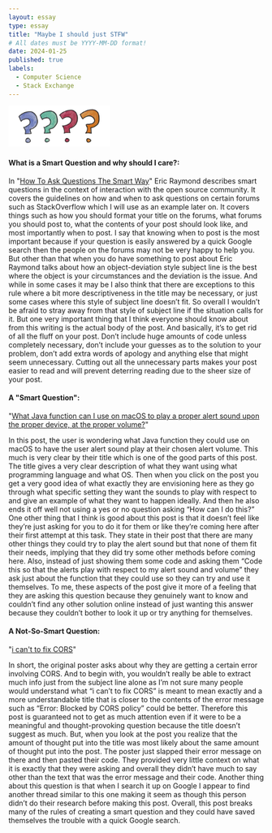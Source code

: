 ```yaml
---
layout: essay
type: essay
title: "Maybe I should just STFW"
# All dates must be YYYY-MM-DD format!
date: 2024-01-25
published: true
labels:
  - Computer Science
  - Stack Exchange
---
```

<img width="200px" class="rounded float-start pe-4" src="../img/image_2024-01-23_223634993.png">

#### What is a Smart Question and why should I care?:


 In "[How To Ask Questions The Smart Way](http://www.catb.org/esr/faqs/smart-questions.html)" Eric Raymond describes smart questions in the context of interaction with the open source community. It covers the guidelines on how and when to ask questions on certain forums such as StackOverflow which I will use as an example later on. It covers things such as how you should format your title on the forums, what forums you should post to, what the contents of your post should look like, and most importantly when to post. I say that knowing when to post is the most important because if your question is easily answered by a quick Google search then the people on the forums may not be very happy to help you. But other than that when you do have something to post about Eric Raymond talks about how an object-deviation style subject line is the best where the object is your circumstances and the deviation is the issue. And while in some cases it may be I also think that there are exceptions to this rule where a bit more descriptiveness in the title may be necessary, or just some cases where this style of subject line doesn’t fit. So overall I wouldn’t be afraid to stray away from that style of subject line if the situation calls for it. But one very important thing that I think everyone should know about from this writing is the actual body of the post. And basically, it’s to get rid of all the fluff on your post. Don’t include huge amounts of code unless completely necessary, don’t include your guesses as to the solution to your problem, don’t add extra words of apology and anything else that might seem unnecessary. Cutting out all the unnecessary parts makes your post easier to read and will prevent deterring reading due to the sheer size of your post.


#### A "Smart Question":


"[What Java function can I use on macOS to play a proper alert sound upon the proper device, at the proper volume?](https://stackoverflow.com/questions/77869820/what-java-function-can-i-use-on-macos-to-play-a-proper-alert-sound-upon-the-prop)"

In this post, the user is wondering what Java function they could use on macOS to have the user alert sound play at their chosen alert volume. This much is very clear by their title which is one of the good parts of this post. The title gives a very clear description of what they want using what programming language and what OS. Then when you click on the post you get a very good idea of what exactly they are envisioning here as they go through what specific setting they want the sounds to play with respect to and give an example of what they want to happen ideally. And then he also ends it off well not using a yes or no question asking “How can I do this?” One other thing that I think is good about this post is that it doesn’t feel like they’re just asking for you to do it for them or like they’re coming here after their first attempt at this task. They state in their post that there are many other things they could try to play the alert sound but that none of them fit their needs, implying that they did try some other methods before coming here. Also, instead of just showing them some code and asking them “Code this so that the alerts play with respect to my alert sound and volume” they ask just about the function that they could use so they can try and use it themselves. To me, these aspects of the post give it more of a feeling that they are asking this question because they genuinely want to know and couldn’t find any other solution online instead of just wanting this answer because they couldn’t bother to look it up or try anything for themselves.

#### A Not-So-Smart Question:

"[i can't to fix CORS](https://stackoverflow.com/questions/77175715/i-cant-to-fix-cors)"

In short, the original poster asks about why they are getting a certain error involving CORS. And to begin with, you wouldn’t really be able to extract much info just from the subject line alone as I’m not sure many people would understand what “i can’t to fix CORS” is meant to mean exactly and a more understandable title that is closer to the contents of the error message such as “Error: Blocked by CORS policy” could be better. Therefore this post is guaranteed not to get as much attention even if it were to be a meaningful and thought-provoking question because the title doesn’t suggest as much. But, when you look at the post you realize that the amount of thought put into the title was most likely about the same amount of thought put into the post. The poster just slapped their error message on there and then pasted their code. They provided very little context on what it is exactly that they were asking and overall they didn’t have much to say other than the text that was the error message and their code. Another thing about this question is that when I search it up on Google I appear to find another thread similar to this one making it seem as though this person didn’t do their research before making this post. Overall, this post breaks many of the rules of creating a smart question and they could have saved themselves the trouble with a quick Google search.
